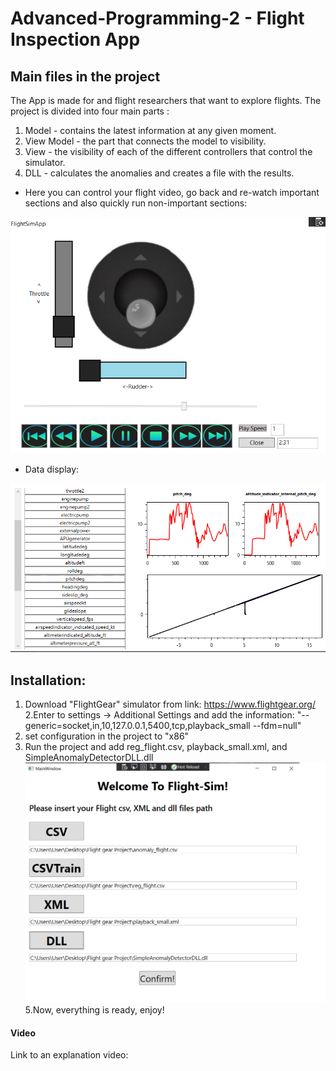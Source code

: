 # Advanced-Programming-2 - Flight Inspection App

## Main files in the project
The App is made for and flight researchers that want to explore flights.
The project is divided into four main parts : 
1. Model - contains the latest information at any given moment.
2. View Model - the part that connects the model to visibility.
3. View - the visibility of each of the different controllers that control the simulator.
4. DLL - calculates the anomalies and creates a file with the results.




- Here you can control your flight video, go back and re-watch important sections and also quickly run non-important sections:


![pj3](https://github.com/HarelMeir/Flight-Sim/blob/master/controllers/images/3.png)

- Data display:


![pj2](https://github.com/HarelMeir/Flight-Sim/blob/master/controllers/images/2.png)


## Installation:

1. Download "FlightGear" simulator from link: https://www.flightgear.org/
2.Enter to settings -> Additional Settings and add the information:
"--generic=socket,in,10,127.0.0.1,5400,tcp,playback_small
--fdm=null"
3. set configuration in the project to "x86"
4. Run the project and add reg_flight.csv, playback_small.xml, and SimpleAnomalyDetectorDLL.dll
 ![pj1](https://github.com/HarelMeir/Flight-Sim/blob/master/controllers/images/1.png)
5.Now, everything is ready, enjoy!






#### Video
Link to an explanation video:
